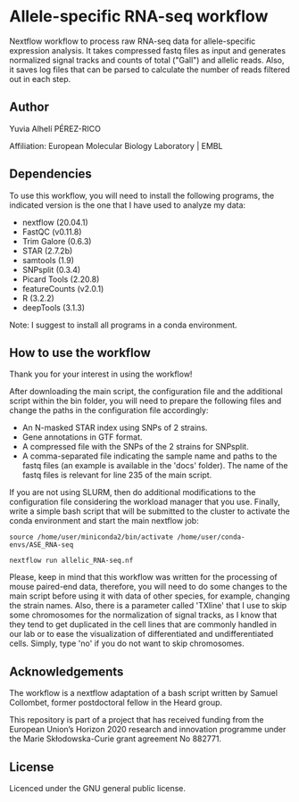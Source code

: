 # Allele-specific RNA-seq workflow

Nextflow workflow to process raw RNA-seq data for allele-specific expression analysis. It takes compressed fastq files as input and generates normalized signal tracks and counts of total ("Gall") and allelic reads. Also, it saves log files that can be parsed to calculate the number of reads filtered out in each step.

## Author

Yuvia Alhelí PÉREZ-RICO

Affiliation: European Molecular Biology Laboratory | EMBL

## Dependencies

To use this workflow, you will need to install the following programs, the indicated version is the one that I have used to analyze my data:

- nextflow (20.04.1)
- FastQC (v0.11.8)
- Trim Galore (0.6.3)
- STAR (2.7.2b)
- samtools (1.9)
- SNPsplit (0.3.4)
- Picard Tools (2.20.8)
- featureCounts (v2.0.1)
- R (3.2.2)
- deepTools (3.1.3)

Note: I suggest to install all programs in a conda environment.

## How to use the workflow

Thank you for your interest in using the workflow!

After downloading the main script, the configuration file and the additional script within the bin folder, you will need to prepare the following files and change the paths in the configuration file accordingly:

- An N-masked STAR index using SNPs of 2 strains.
- Gene annotations in GTF format.
- A compressed file with the SNPs of the 2 strains for SNPsplit.
- A comma-separated file indicating the sample name and paths to the fastq files (an example is available in the 'docs' folder). The name of the fastq files is relevant for line 235 of the main script.

If you are not using SLURM, then do additional modifications to the configuration file considering the workload manager that you use. Finally, write a simple bash script that will be submitted to the cluster to activate the conda environment and start the main nextflow job:

`source /home/user/miniconda2/bin/activate /home/user/conda-envs/ASE_RNA-seq`

`nextflow run allelic_RNA-seq.nf`

Please, keep in mind that this workflow was written for the processing of mouse paired-end data, therefore, you will need to do some changes to the main script before using it with data of other species, for example, changing the strain names. Also, there is a parameter called 'TXline' that I use to skip some chromosomes for the normalization of signal tracks, as I know that they tend to get duplicated in the cell lines that are commonly handled in our lab or to ease the visualization of differentiated and undifferentiated cells. Simply, type 'no' if you do not want to skip chromosomes.

## Acknowledgements

The workflow is a nextflow adaptation of a bash script written by Samuel Collombet, former postdoctoral fellow in the Heard group.

This repository is part of a project that has received funding from the European Union’s Horizon 2020 research and innovation programme under the Marie Skłodowska-Curie grant agreement No 882771.

## License

Licenced under the GNU general public license.

